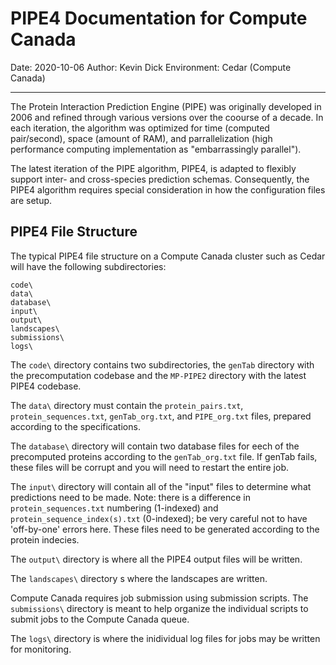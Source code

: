 # PIPE4 Documentation for Compute Canada

Date: 2020-10-06
Author: Kevin Dick
Environment: Cedar (Compute Canada)

---

The Protein Interaction Prediction Engine (PIPE) was originally developed in 2006 and refined through various versions over the coourse of a decade. In each iteration, the algorithm was optimized for time (computed pair/second), space (amount of RAM), and parrallelization (high performance computing implementation as "embarrassingly parallel").

The latest iteration of the PIPE algorithm, PIPE4, is adapted to flexibly support inter- and cross-species prediction schemas. Consequently, the PIPE4 algorithm requires special consideration in how the configuration files are setup.

## PIPE4 File Structure

The typical PIPE4 file structure on a Compute Canada cluster such as Cedar will have the following subdirectories:
```
code\
data\
database\  
input\
output\
landscapes\  
submissions\
logs\
```

The `code\` directory contains two subdirectories, the `genTab` directory with the precomputation codebase and the `MP-PIPE2` directory with the latest PIPE4 codebase.

The `data\` directory must contain the `protein_pairs.txt`, `protein_sequences.txt`, `genTab_org.txt`, and `PIPE_org.txt` files, prepared according to the specifications.

The `database\` directory will contain two database files for eech of the precomputed proteins according to the `genTab_org.txt` file. If genTab fails, these files will be corrupt and you will need to restart the entire job.

The `input\` directory will contain all of the "input" files to determine what predictions need to be made. Note: there is a difference in `protein_sequences.txt` numbering (1-indexed) and `protein_sequence_index(s).txt` (0-indexed); be very careful not to have 'off-by-one' errors here. These files need to be generated according to the protein indecies.

The `output\` directory is where all the PIPE4 output files will be written.

The `landscapes\` directory s where the landscapes are written.

Compute Canada requires job submission using submission scripts. The `submissions\` directory is meant to help organize the individual scripts to submit jobs to the Compute Canada queue.

The `logs\` directory is where the inidividual log files for jobs may be written for monitoring.

